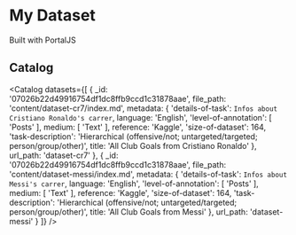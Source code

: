 
# My Dataset

Built with PortalJS 

## Catalog 

<Catalog
  datasets={[
    {
      _id: '07026b22d49916754df1dc8ffb9ccd1c31878aae',
      file_path: 'content/dataset-cr7/index.md',
      metadata: {
        'details-of-task': `Infos about Cristiano Ronaldo's carrer`,
        language: 'English',
        'level-of-annotation': [
          'Posts'
        ],
        medium: [
          'Text'
        ],
        reference: 'Kaggle',
        'size-of-dataset': 164,
        'task-description': 'Hierarchical (offensive/not; untargeted/targeted; person/group/other)',
        title: 'All Club Goals from Cristiano Ronaldo'
      },
      url_path: 'dataset-cr7'
    },
        {
      _id: '07026b22d49916754df1dc8ffb9ccd1c31878aae',
      file_path: 'content/dataset-messi/index.md',
      metadata: {
        'details-of-task': `Infos about Messi's carrer`,
        language: 'English',
        'level-of-annotation': [
          'Posts'
        ],
        medium: [
          'Text'
        ],
        reference: 'Kaggle',
        'size-of-dataset': 164,
        'task-description': 'Hierarchical (offensive/not; untargeted/targeted; person/group/other)',
        title: 'All Club Goals from Messi'
      },
      url_path: 'dataset-messi'
    }
  ]}
 />

